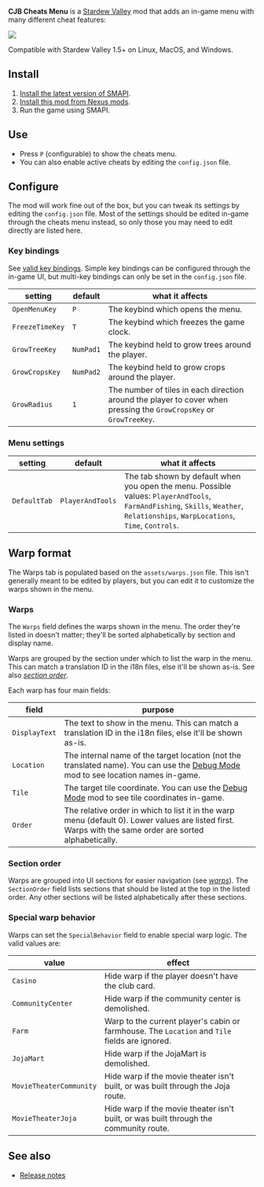 ﻿**CJB Cheats Menu** is a [Stardew Valley](http://stardewvalley.net/) mod that adds an in-game menu
with many different cheat features:

![](screenshot.gif)

Compatible with Stardew Valley 1.5+ on Linux, MacOS, and Windows.

## Install
1. [Install the latest version of SMAPI](https://smapi.io/).
2. [Install this mod from Nexus mods](http://www.nexusmods.com/stardewvalley/mods/4).
3. Run the game using SMAPI.

## Use
* Press `P` (configurable) to show the cheats menu.
* You can also enable active cheats by editing the `config.json` file.

## Configure
The mod will work fine out of the box, but you can tweak its settings by editing the `config.json`
file. Most of the settings should be edited in-game through the cheats menu instead, so only those
you may need to edit directly are listed here.

### Key bindings
See [valid key bindings](https://stardewvalleywiki.com/Modding:Player_Guide/Key_Bindings). Simple
key bindings can be configured through the in-game UI, but multi-key bindings can only be set in the
`config.json` file.

setting | default | what it affects
------- | ------- | ---------------
`OpenMenuKey` | `P` | The keybind which opens the menu.
`FreezeTimeKey` | `T` | The keybind which freezes the game clock.
`GrowTreeKey` | `NumPad1` | The keybind held to grow trees around the player.
`GrowCropsKey` | `NumPad2` | The keybind held to grow crops around the player.
`GrowRadius` | `1` | The number of tiles in each direction around the player to cover when pressing the `GrowCropsKey` or `GrowTreeKey`.

### Menu settings

setting | default | what it affects
------- | ------- | ---------------
`DefaultTab` | `PlayerAndTools` | The tab shown by default when you open the menu. Possible values: `PlayerAndTools`, `FarmAndFishing`, `Skills`, `Weather`, `Relationships`, `WarpLocations`, `Time`, `Controls`.

## Warp format
The Warps tab is populated based on the `assets/warps.json` file. This isn't generally meant to be
edited by players, but you can edit it to customize the warps shown in the menu.

### Warps
The `Warps` field defines the warps shown in the menu. The order they're listed in doesn't matter;
they'll be sorted alphabetically by section and display name.

Warps are grouped by the section under which to list the warp in the menu. This can match a
translation ID in the i18n files, else it'll be shown as-is. See also [_section order_](#section-order).

Each warp has four main fields:

field | purpose
----- | -------
`DisplayText` | The text to show in the menu. This can match a translation ID in the i18n files, else it'll be shown as-is.
`Location` | The internal name of the target location (not the translated name). You can use the [Debug Mode](https://www.nexusmods.com/stardewvalley/mods/679) mod to see location names in-game.
`Tile` | The target tile coordinate. You can use the [Debug Mode](https://www.nexusmods.com/stardewvalley/mods/679) mod to see tile coordinates in-game.
`Order` | The relative order in which to list it in the warp menu (default 0). Lower values are listed first. Warps with the same order are sorted alphabetically.

### Section order
Warps are grouped into UI sections for easier navigation (see [_warps_](#warps)). The `SectionOrder`
field lists sections that should be listed at the top in the listed order. Any other sections will
be listed alphabetically after these sections.

### Special warp behavior
Warps can set the `SpecialBehavior` field to enable special warp logic. The valid values are:

value             | effect
----------------- | ------
`Casino`          | Hide warp if the player doesn't have the club card.
`CommunityCenter` | Hide warp if the community center is demolished.
`Farm`            | Warp to the current player's cabin or farmhouse. The `Location` and `Tile` fields are ignored.
`JojaMart`        | Hide warp if the JojaMart is demolished.
`MovieTheaterCommunity` | Hide warp if the movie theater isn't built, or was built through the Joja route.
`MovieTheaterJoja`      | Hide warp if the movie theater isn't built, or was built through the community route.

## See also
* [Release notes](release-notes.md)
